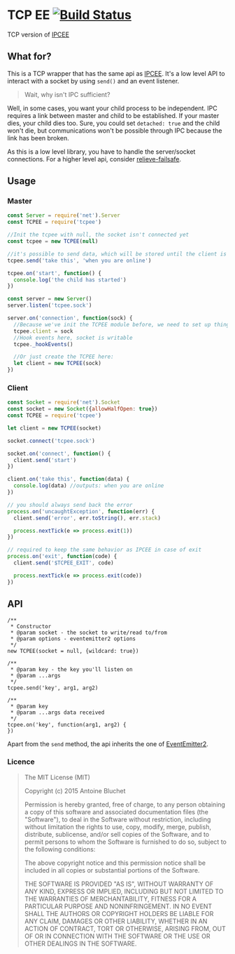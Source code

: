 # TCP EE [![Build Status](https://travis-ci.org/soyuka/TCPEE.svg?branch=master)](https://travis-ci.org/soyuka/TCPEE)

TCP version of [IPCEE](https://github.com/soyuka/IPCEE)

## What for?

This is a TCP wrapper that has the same api as [IPCEE](https://github.com/soyuka/IPCEE). It's a low level API to interact with a socket by using `send()` and an event listener.

> Wait, why isn't IPC sufficient?

Well, in some cases, you want your child process to be independent. IPC requires a link between master and child to be established. If your master dies, your child dies too. Sure, you could set `detached: true` and the child won't die, but communications won't be possible through IPC because the link has been broken.

As this is a low level library, you have to handle the server/socket connections. For a higher level api, consider [relieve-failsafe](https://github.com/soyuka/relieve-failsafe).

## Usage

### Master

```javascript
const Server = require('net').Server
const TCPEE = require('tcpee')

//Init the tcpee with null, the socket isn't connected yet
const tcpee = new TCPEE(null)

//it's possible to send data, which will be stored until the client is available
tcpee.send('take this', 'when you are online')

tcpee.on('start', function() {
  console.log('the child has started')
})

const server = new Server()
server.listen('tcpee.sock')

server.on('connection', function(sock) {
  //Because we've init the TCPEE module before, we need to set up things manually
  tcpee.client = sock
  //Hook events here, socket is writable
  tcpee._hookEvents()

  //Or just create the TCPEE here:
  let client = new TCPEE(sock)
})
```

### Client

```javascript
const Socket = require('net').Socket
const socket = new Socket({allowHalfOpen: true})
const TCPEE = require('tcpee')

let client = new TCPEE(socket)

socket.connect('tcpee.sock')

socket.on('connect', function() {
  client.send('start')
})

client.on('take this', function(data) {
  console.log(data) //outputs: when you are online
})

// you should always send back the error
process.on('uncaughtException', function(err) {
  client.send('error', err.toString(), err.stack)

  process.nextTick(e => process.exit(1))
})

// required to keep the same behavior as IPCEE in case of exit
process.on('exit', function(code) {
  client.send('$TCPEE_EXIT', code)

  process.nextTick(e => process.exit(code))
})
```

## API

```
/**
 * Constructor
 * @param socket - the socket to write/read to/from
 * @param options - eventemitter2 options
 */
new TCPEE(socket = null, {wildcard: true})

/**
 * @param key - the key you'll listen on
 * @param ...args
 */
tcpee.send('key', arg1, arg2)

/**
 * @param key
 * @param ...args data received
 */
tcpee.on('key', function(arg1, arg2) {
})
```

Apart from the `send` method, the api inherits the one of [EventEmitter2](https://github.com/asyncly/EventEmitter2).

### Licence

> The MIT License (MIT)
>
> Copyright (c) 2015 Antoine Bluchet
>
> Permission is hereby granted, free of charge, to any person obtaining a copy
> of this software and associated documentation files (the "Software"), to deal
> in the Software without restriction, including without limitation the rights
> to use, copy, modify, merge, publish, distribute, sublicense, and/or sell
> copies of the Software, and to permit persons to whom the Software is
> furnished to do so, subject to the following conditions:
>
> The above copyright notice and this permission notice shall be included in
> all copies or substantial portions of the Software.
>
> THE SOFTWARE IS PROVIDED "AS IS", WITHOUT WARRANTY OF ANY KIND, EXPRESS OR
> IMPLIED, INCLUDING BUT NOT LIMITED TO THE WARRANTIES OF MERCHANTABILITY,
> FITNESS FOR A PARTICULAR PURPOSE AND NONINFRINGEMENT. IN NO EVENT SHALL THE
> AUTHORS OR COPYRIGHT HOLDERS BE LIABLE FOR ANY CLAIM, DAMAGES OR OTHER
> LIABILITY, WHETHER IN AN ACTION OF CONTRACT, TORT OR OTHERWISE, ARISING FROM,
> OUT OF OR IN CONNECTION WITH THE SOFTWARE OR THE USE OR OTHER DEALINGS IN
> THE SOFTWARE.
